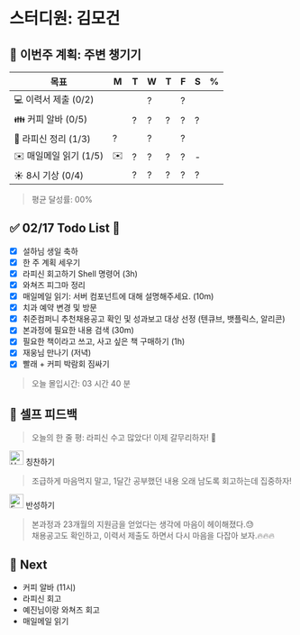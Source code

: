 # 스터디원: 김모건

## 🚀 이번주 계획: 주변 챙기기

| 목표                   | M   | T   | W   | T   | F   | S   | %   |
| ---------------------- | --- | --- | --- | --- | --- | --- | --- |
| 💻 이력서 제출 (0/2)   |     |     | ?   |     | ?   |     |     |
| 👪 커피 알바 (0/5)     |     | ?   | ?   | ?   | ?   | ?   |     |
| 📜 라피신 정리 (1/3)   | ?   |     | ?   |     | ?   |     |     |
| ✉️ 매일메일 읽기 (1/5) | ✉️  | ?   | ?   | ?   | ?   | -   |     |
| ☀️ 8시 기상 (0/4)      |     | ?   | ?   | ?   | ?   | ?   |     |

> 평균 달성률: 00% <br>

## ✅ 02/17 Todo List 🌅

- [x] 설하님 생일 축하
- [x] 한 주 계획 세우기
- [x] 라피신 회고하기 Shell 명령어 (3h)
- [x] 와쳐즈 피그마 정리
- [x] 매일메일 읽기: 서버 컴포넌트에 대해 설명해주세요. (10m)
- [x] 치과 예약 변경 및 방문
- [x] 취준컴퍼니 추천채용공고 확인 및 성과보고 대상 선정 (텐큐브, 뱃플릭스, 알리콘)
- [x] 본과정에 필요한 내용 검색 (30m)
- [x] 필요한 책이라고 쓰고, 사고 싶은 책 구매하기 (1h)
- [x] 재웅님 만나기 (저녁)
- [x] 빨래 + 커피 박람회 짐싸기

> 오늘 몰입시간: 03 시간 40 분<br>

## 🎉 셀프 피드백

> 오늘의 한 줄 평: 라피신 수고 많았다! 이제 갈무리하자! 🫠 <br>

<img src="https://raw.githubusercontent.com/Tarikul-Islam-Anik/Animated-Fluent-Emojis/master/Emojis/Smilies/Hugging%20Face.png" alt="Hugging Face" width="25" height="25"> 칭찬하기 </img>

> 조급하게 마음먹지 말고, 1달간 공부했던 내용 오래 남도록 회고하는데 집중하자! <br>

<img src="https://raw.githubusercontent.com/Tarikul-Islam-Anik/Animated-Fluent-Emojis/master/Emojis/Smilies/Face%20with%20Monocle.png" alt="Face with Monocle" width="25" height="25"> 반성하기</img>

> 본과정과 23개월의 지원금을 얻었다는 생각에 마음이 헤이해졌다.😓 <br>
> 채용공고도 확인하고, 이력서 제출도 하면서 다시 마음을 다잡아 보자.🔥🔥🔥 <br>

## 🌱 Next

- 커피 알바 (11시)
- 라피신 회고
- 예진님이랑 와쳐즈 회고
- 매일메일 읽기
